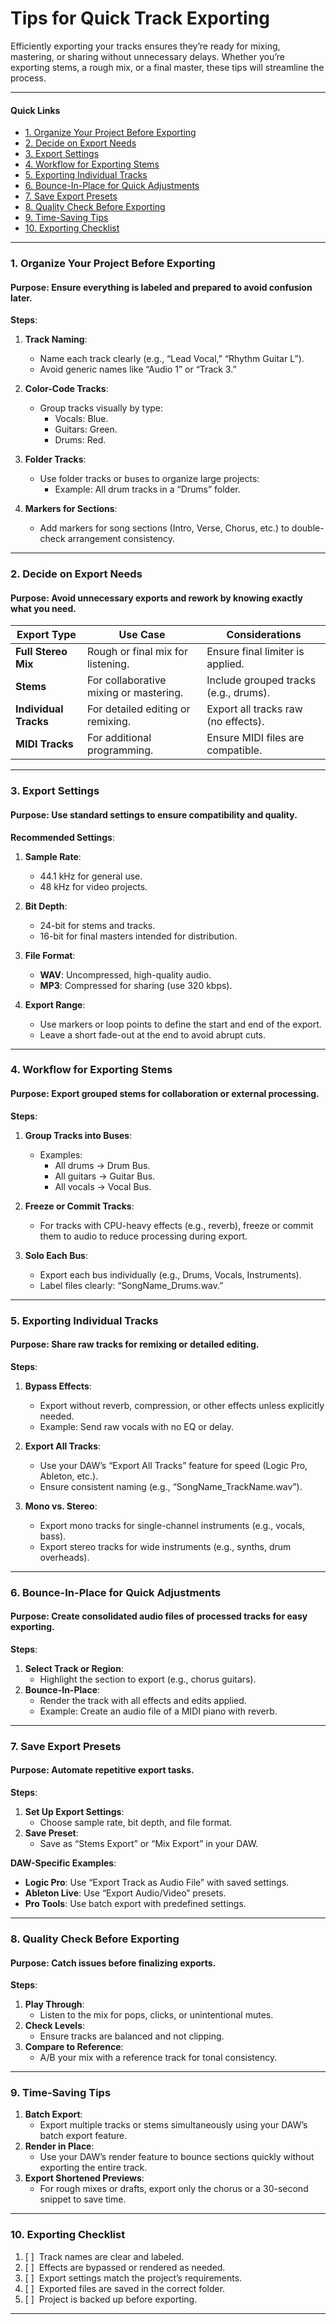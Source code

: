 # **Tips for Quick Track Exporting**

Efficiently exporting your tracks ensures they’re ready for mixing, mastering, or sharing without unnecessary delays. Whether you’re exporting stems, a rough mix, or a final master, these tips will streamline the process.

---

#### Quick Links
- [1. Organize Your Project Before Exporting](#1-organize-your-project-before-exporting)
- [2. Decide on Export Needs](#2-decide-on-export-needs)
- [3. Export Settings](#3-export-settings)
- [4. Workflow for Exporting Stems](#4-workflow-for-exporting-stems)
- [5. Exporting Individual Tracks](#5-exporting-individual-tracks)
- [6. Bounce-In-Place for Quick Adjustments](#6-bounce-in-place-for-quick-adjustments)
- [7. Save Export Presets](#7-save-export-presets)
- [8. Quality Check Before Exporting](#8-quality-check-before-exporting)
- [9. Time-Saving Tips](#9-time-saving-tips)
- [10. Exporting Checklist](#10-exporting-checklist)

---
### **1. Organize Your Project Before Exporting**

#### **Purpose**: Ensure everything is labeled and prepared to avoid confusion later.

**Steps**:

1. **Track Naming**:
    
    - Name each track clearly (e.g., “Lead Vocal,” “Rhythm Guitar L”).
    - Avoid generic names like “Audio 1” or “Track 3.”
2. **Color-Code Tracks**:
    
    - Group tracks visually by type:
        - Vocals: Blue.
        - Guitars: Green.
        - Drums: Red.
3. **Folder Tracks**:
    
    - Use folder tracks or buses to organize large projects:
        - Example: All drum tracks in a “Drums” folder.
4. **Markers for Sections**:
    
    - Add markers for song sections (Intro, Verse, Chorus, etc.) to double-check arrangement consistency.

---

### **2. Decide on Export Needs**

#### **Purpose**: Avoid unnecessary exports and rework by knowing exactly what you need.

|**Export Type**|**Use Case**|**Considerations**|
|---|---|---|
|**Full Stereo Mix**|Rough or final mix for listening.|Ensure final limiter is applied.|
|**Stems**|For collaborative mixing or mastering.|Include grouped tracks (e.g., drums).|
|**Individual Tracks**|For detailed editing or remixing.|Export all tracks raw (no effects).|
|**MIDI Tracks**|For additional programming.|Ensure MIDI files are compatible.|

---

### **3. Export Settings**

#### **Purpose**: Use standard settings to ensure compatibility and quality.

**Recommended Settings**:

1. **Sample Rate**:
    
    - 44.1 kHz for general use.
    - 48 kHz for video projects.
2. **Bit Depth**:
    
    - 24-bit for stems and tracks.
    - 16-bit for final masters intended for distribution.
3. **File Format**:
    
    - **WAV**: Uncompressed, high-quality audio.
    - **MP3**: Compressed for sharing (use 320 kbps).
4. **Export Range**:
    
    - Use markers or loop points to define the start and end of the export.
    - Leave a short fade-out at the end to avoid abrupt cuts.

---

### **4. Workflow for Exporting Stems**

#### **Purpose**: Export grouped stems for collaboration or external processing.

**Steps**:

1. **Group Tracks into Buses**:
    
    - Examples:
        - All drums → Drum Bus.
        - All guitars → Guitar Bus.
        - All vocals → Vocal Bus.
2. **Freeze or Commit Tracks**:
    
    - For tracks with CPU-heavy effects (e.g., reverb), freeze or commit them to audio to reduce processing during export.
3. **Solo Each Bus**:
    
    - Export each bus individually (e.g., Drums, Vocals, Instruments).
    - Label files clearly: “SongName_Drums.wav.”

---

### **5. Exporting Individual Tracks**

#### **Purpose**: Share raw tracks for remixing or detailed editing.

**Steps**:

1. **Bypass Effects**:
    
    - Export without reverb, compression, or other effects unless explicitly needed.
    - Example: Send raw vocals with no EQ or delay.
2. **Export All Tracks**:
    
    - Use your DAW’s “Export All Tracks” feature for speed (Logic Pro, Ableton, etc.).
    - Ensure consistent naming (e.g., “SongName_TrackName.wav”).
3. **Mono vs. Stereo**:
    
    - Export mono tracks for single-channel instruments (e.g., vocals, bass).
    - Export stereo tracks for wide instruments (e.g., synths, drum overheads).

---

### **6. Bounce-In-Place for Quick Adjustments**

#### **Purpose**: Create consolidated audio files of processed tracks for easy exporting.

**Steps**:

1. **Select Track or Region**:
    - Highlight the section to export (e.g., chorus guitars).
2. **Bounce-In-Place**:
    - Render the track with all effects and edits applied.
    - Example: Create an audio file of a MIDI piano with reverb.

---

### **7. Save Export Presets**

#### **Purpose**: Automate repetitive export tasks.

**Steps**:

1. **Set Up Export Settings**:
    - Choose sample rate, bit depth, and file format.
2. **Save Preset**:
    - Save as “Stems Export” or “Mix Export” in your DAW.

**DAW-Specific Examples**:

- **Logic Pro**: Use “Export Track as Audio File” with saved settings.
- **Ableton Live**: Use “Export Audio/Video” presets.
- **Pro Tools**: Use batch export with predefined settings.

---

### **8. Quality Check Before Exporting**

#### **Purpose**: Catch issues before finalizing exports.

**Steps**:

1. **Play Through**:
    - Listen to the mix for pops, clicks, or unintentional mutes.
2. **Check Levels**:
    - Ensure tracks are balanced and not clipping.
3. **Compare to Reference**:
    - A/B your mix with a reference track for tonal consistency.

---

### **9. Time-Saving Tips**

1. **Batch Export**:
    - Export multiple tracks or stems simultaneously using your DAW’s batch export feature.
2. **Render in Place**:
    - Use your DAW’s render feature to bounce sections quickly without exporting the entire track.
3. **Export Shortened Previews**:
    - For rough mixes or drafts, export only the chorus or a 30-second snippet to save time.

---

### **10. Exporting Checklist**

1. [ ]  Track names are clear and labeled.
2. [ ]  Effects are bypassed or rendered as needed.
3. [ ]  Export settings match the project’s requirements.
4. [ ]  Exported files are saved in the correct folder.
5. [ ]  Project is backed up before exporting.

---